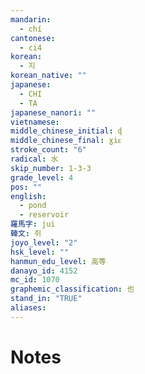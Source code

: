 ```yaml
---
mandarin:
  - chí
cantonese:
  - ci4
korean:
  - 지
korean_native: ""
japanese:
  - CHI
  - TA
japanese_nanori: ""
vietnamese:
middle_chinese_initial: ɖ
middle_chinese_final: ɣiᴇ
stroke_count: "6"
radical: 水
skip_number: 1-3-3
grade_level: 4
pos: ""
english:
  - pond
  - reservoir
羅馬字: jui
韓文: 쥐
joyo_level: "2"
hsk_level: ""
hanmun_edu_level: 高等
danayo_id: 4152
mc_id: 1070
graphemic_classification: 也
stand_in: "TRUE"
aliases:
---
```


# Notes
